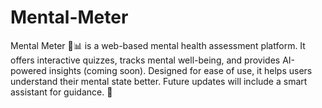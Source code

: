 # Mental-Meter
Mental Meter 🧠📊 is a web-based mental health assessment platform. It offers interactive quizzes, tracks mental well-being, and provides AI-powered insights (coming soon). Designed for ease of use, it helps users understand their mental state better. Future updates will include a smart assistant for guidance. 🚀
